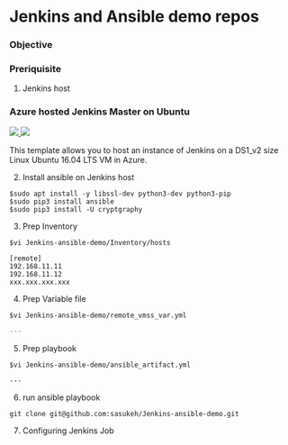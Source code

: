 # Jenkins and Ansible demo repos

### Objective


### Preriquisite
1. Jenkins host

### Azure hosted Jenkins Master on Ubuntu 

<a href="https://portal.azure.com/#create/Microsoft.Template/uri/https%3A%2F%2Fraw.githubusercontent.com%2FAzure%2Fazure-quickstart-templates%2Fmaster%2F101-jenkins%2Fazuredeploy.json" target="_blank">
    <img src="http://azuredeploy.net/deploybutton.png"/>
</a>
<a href="http://armviz.io/#/?load=https%3A%2F%2Fraw.githubusercontent.com%2FAzure%2Fazure-quickstart-templates%2Fmaster%2F101-jenkins%2Fazuredeploy.json" target="_blank">
    <img src="http://armviz.io/visualizebutton.png"/>
</a>

This template allows you to host an instance of Jenkins on a DS1_v2 size Linux Ubuntu 16.04 LTS VM in Azure.

2. Install ansible on Jenkins host
```
$sudo apt install -y libssl-dev python3-dev python3-pip
$sudo pip3 install ansible
$sudo pip3 install -U cryptgraphy 
```

3. Prep Inventory
```
$vi Jenkins-ansible-demo/Inventory/hosts
```

```
[remote]
192.168.11.11
192.168.11.12
xxx.xxx.xxx.xxx
```

4. Prep Variable file
```
$vi Jenkins-ansible-demo/remote_vmss_var.yml
```

```remote_vmss_var.yml
---

```

5. Prep playbook
```
$vi Jenkins-ansible-demo/ansible_artifact.yml
```

```
---

```

6. run ansible playbook
```
git clone git@github.com:sasukeh/Jenkins-ansible-demo.git
```
7. Configuring Jenkins Job
